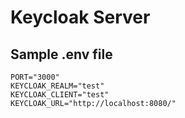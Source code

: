 # Keycloak Server

## Sample .env file

```
PORT="3000"
KEYCLOAK_REALM="test"
KEYCLOAK_CLIENT="test"
KEYCLOAK_URL="http://localhost:8080/"
```